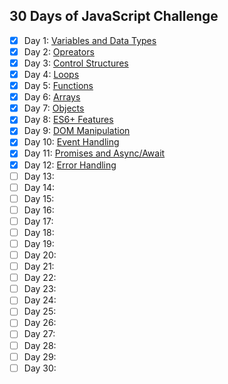 ## 30 Days of JavaScript Challenge

- [x] Day 1: [Variables and Data Types](https://github.com/ad1tyayadav/30-days-javascript-challenge/tree/main/1%20-%20Variables%20%26%20Data%20Type)
- [x] Day 2: [Opreators](https://github.com/ad1tyayadav/30-days-javascript-challenge/tree/main/2%20-%20Opreators) 
- [x] Day 3: [Control Structures](https://github.com/ad1tyayadav/30-days-javascript-challenge/tree/main/3%20-%20Control%20Structures)
- [x] Day 4: [Loops](https://github.com/ad1tyayadav/30-days-javascript-challenge/tree/main/4%20-%20Loops)
- [x] Day 5: [Functions](https://github.com/ad1tyayadav/30-days-javascript-challenge/tree/main/5%20-%20Functions)
- [x] Day 6: [Arrays](https://github.com/ad1tyayadav/30-days-javascript-challenge/tree/main/6%20-%20Arrays)
- [x] Day 7: [Objects](https://github.com/ad1tyayadav/30-days-javascript-challenge/tree/main/7%20-%20Objects)
- [x] Day 8: [ES6+ Features](https://github.com/ad1tyayadav/30-days-javascript-challenge/tree/main/8%20-%20ES6%2B%20Features)
- [x] Day 9: [DOM Manipulation](https://github.com/ad1tyayadav/30-days-javascript-challenge/tree/main/9%20-%20DOM%20Manipulation)
- [x] Day 10: [Event Handling](https://github.com/ad1tyayadav/30-days-javascript-challenge/tree/main/10%20-%20Event%20Handling)
- [x] Day 11: [Promises and Async/Await](https://github.com/ad1tyayadav/30-days-javascript-challenge/tree/main/11%20-%20Promises%20and%20Async%20Await)
- [x] Day 12: [Error Handling](https://github.com/ad1tyayadav/30-days-javascript-challenge/tree/main/12%20-%20Error%20Handling)
- [ ] Day 13:
- [ ] Day 14:
- [ ] Day 15:
- [ ] Day 16:
- [ ] Day 17:
- [ ] Day 18:
- [ ] Day 19:
- [ ] Day 20:
- [ ] Day 21:
- [ ] Day 22:
- [ ] Day 23:
- [ ] Day 24:
- [ ] Day 25:
- [ ] Day 26:
- [ ] Day 27:
- [ ] Day 28:
- [ ] Day 29:
- [ ] Day 30:
